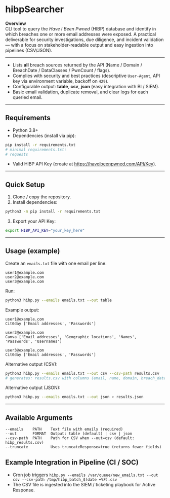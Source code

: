 # hibpSearcher

**Overview**  
CLI tool to query the *Have I Been Pwned* (HIBP) database and identify in which breaches one or more email addresses were exposed. A practical deliverable for security investigations, due diligence, and incident validation — with a focus on stakeholder-readable output and easy ingestion into pipelines (CSV/JSON).

---

- Lists **all** breach sources returned by the API (Name / Domain / BreachDate / DataClasses / PwnCount / flags).  
- Complies with security and best practices (descriptive `User-Agent`, API key via environment variable, backoff on `429`).  
- Configurable output: **table**, **csv**, **json** (easy integration with BI / SIEM).  
- Basic email validation, duplicate removal, and clear logs for each queried email.

---

## Requirements
- Python 3.8+  
- Dependencies (install via pip):
```bash
pip install -r requirements.txt
# minimal requirements.txt:
# requests
```
- Valid HIBP API Key (create at https://haveibeenpwned.com/API/Key).

---

## Quick Setup
1. Clone / copy the repository.  
2. Install dependencies:
```bash
python3 -m pip install -r requirements.txt
```
3. Export your API Key:
```bash
export HIBP_API_KEY="your_key_here"
```

---

## Usage (example)
Create an `emails.txt` file with one email per line:
```
user1@example.com
user2@example.com
user3@example.com
```

Run:
```bash
python3 hibp.py --emails emails.txt --out table
```

Example output:
```
user1@example.com
Cit0day ['Email addresses', 'Passwords']

user2@example.com
Canva ['Email addresses', 'Geographic locations', 'Names', 'Passwords', 'Usernames']

user3@example.com
Cit0day ['Email addresses', 'Passwords']
```

Alternative output (CSV):
```bash
python3 hibp.py --emails emails.txt --out csv --csv-path results.csv
# generates: results.csv with columns (email, name, domain, breach_date, pwn_count, data_classes, ...)
```

Alternative output (JSON):
```bash
python3 hibp.py --emails emails.txt --out json > results.json
```

---

## Available Arguments
```
--emails    PATH    Text file with emails (required)
--out       FORMAT  Output: table (default) | csv | json
--csv-path  PATH    Path for CSV when --out=csv (default: hibp_results.csv)
--truncate          Uses truncateResponse=true (returns fewer fields)
```

## Example Integration in Pipeline (CI / SOC)
- Cron job triggers `hibp.py --emails /var/queue/new_emails.txt --out csv --csv-path /tmp/hibp_batch_$(date +%F).csv`  
- The CSV file is ingested into the SIEM / ticketing playbook for Active Response.
